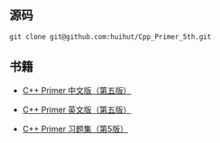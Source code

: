 ## 源码

```
git clone git@github.com:huihut/Cpp_Primer_5th.git
```

## 书籍

* [C++ Primer 中文版（第五版）](https://pan.baidu.com/s/1i48my3b)

* [C++ Primer 英文版（第五版）](https://pan.baidu.com/s/1nvuhuit)

* [C++ Primer 习题集（第5版）](https://pan.baidu.com/s/1eSqrQlO)
